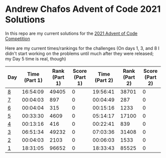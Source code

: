 # Andrew Chafos Advent of Code 2021 Solutions

In this repo are my current solutions for the [2021 Advent of Code Competition](https://adventofcode.com/2021)

Here are my current times/rankings for the challenges (On days 1, 3, and 8 I didn't start working on the problems until much after they were released; my Day 5 time is real, though)

| Day                                      | Time (Part 1) | Rank (Part 1) | Score (Part 1) | Time (Part 2) | Rank (Part 2) | Score (Part 2) |
| ---------------------------------------  | ------------- | ------------- | -------------- | ------------- | ------------- | -------------- |
| [8](https://adventofcode.com/2021/day/8) | 16:54:09 | 49405 | 0 | 19:56:41 | 38701 | 0|
| [7](https://adventofcode.com/2021/day/7) | 00:04:03 | 897   | 0 | 00:04:49 | 287   | 0|
| [6](https://adventofcode.com/2021/day/6) | 00:04:04 | 315   | 0 | 00:15:16 | 1233  | 0|
| [5](https://adventofcode.com/2021/day/5) | 00:33:30 | 4609  | 0 | 05:14:17 | 17100 | 0|
| [4](https://adventofcode.com/2021/day/4) | 00:13:16 | 416   | 0 | 00:22:41 | 839   | 0|
| [3](https://adventofcode.com/2021/day/3) | 06:51:34 | 49232 | 0 | 07:03:36 | 31408 | 0|
| [2](https://adventofcode.com/2021/day/2) | 00:04:03 | 2103  | 0 | 00:06:03 | 1533  | 0|
| [1](https://adventofcode.com/2021/day/1) | 18:31:05 | 96652 | 0 | 18:33:43 | 85525 | 0|